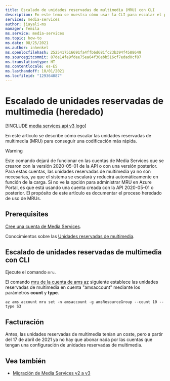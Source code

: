 ```yaml
---
title: Escalado de unidades reservadas de multimedia (MRU) con CLI
description: En este tema se muestra cómo usar la CLI para escalar el procesamiento multimedia con Azure Media Services.
services: media-services
author: jiayali-ms
manager: femila
ms.service: media-services
ms.topic: how-to
ms.date: 08/25/2021
ms.author: inhenkel
ms.openlocfilehash: 2525417516691fa4ffb6d681fc23b394f4588649
ms.sourcegitcommit: 87de14fe9fdee75ea64f30ebb516cf7edad0cf87
ms.translationtype: HT
ms.contentlocale: es-ES
ms.lasthandoff: 10/01/2021
ms.locfileid: "129364087"
---
```

# <a name="how-to-scale-media-reserved-units-legacy"></a>Escalado de unidades reservadas de multimedia (heredado)

[!INCLUDE [media services api v3 logo](./includes/v3-hr.md)]

En este artículo se describe cómo escalar las unidades reservadas de multimedia (MRU) para conseguir una codificación más rápida.

> [!WARNING]
> Este comando dejará de funcionar en las cuentas de Media Services que se crearon con la versión 2020-05-01 de la API o con una versión posterior. Para estas cuentas, las unidades reservadas de multimedia ya no son necesarias, ya que el sistema se escalará y reducirá automáticamente en función de la carga. Si no ve la opción para administrar MRU en Azure Portal, es que está usando una cuenta creada con la API 2020-05-01 o posterior.
> El propósito de este artículo es documentar el proceso heredado de uso de MRUs.

## <a name="prerequisites"></a>Prerequisites

[Cree una cuenta de Media Services](./account-create-how-to.md).

Conocimientos sobre las [Unidades reservadas de multimedia](concept-media-reserved-units.md).

## <a name="scale-media-reserved-units-with-cli"></a>Escalado de unidades reservadas de multimedia con CLI

Ejecute el comando `mru`.

El comando [mru de la cuenta de ams az](/cli/azure/ams/account/mru) siguiente establece las unidades reservadas de multimedia en cuenta "amsaccount" mediante los parámetros **count** y **type**.

```azurecli
az ams account mru set -n amsaccount -g amsResourceGroup --count 10 --type S3
```

## <a name="billing"></a>Facturación

 Antes, las unidades reservadas de multimedia tenían un coste, pero a partir del 17 de abril de 2021 ya no hay que abonar nada por las cuentas que tengan una configuración de unidades reservadas de multimedia.

## <a name="see-also"></a>Vea también

* [Migración de Media Services v2 a v3](migrate-v-2-v-3-migration-introduction.md)
